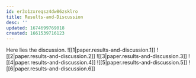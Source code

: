 ```yaml
---
id: er3o1zxreqsz4dw86zsklro
title: Results-and-Discussion
desc: ''
updated: 1674699769018
created: 1661539716123
---
```

Here lies the discussion.
![[1|paper.results-and-discussion.1]]
![[2|paper.results-and-discussion.2]]
![[3|paper.results-and-discussion.3]]
![[4|paper.results-and-discussion.4]]
![[5|paper.results-and-discussion.5]]
![[6|paper.results-and-discussion.6]]
